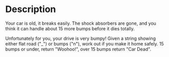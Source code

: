 # Description

Your car is old, it breaks easily. The shock absorbers are gone, and you think it can handle about 15 more bumps before it dies totally.

Unfortunately for you, your drive is very bumpy! Given a string showing either flat road ("\_") or bumps ("n"), work out if you make it home safely. 15 bumps or under, return "Woohoo!", over 15 bumps return "Car Dead".
